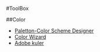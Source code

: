 #ToolBox

##Color

* [Paletton-Color Scheme Designer](http://paletton.com)
* [Color Wizard](http://www.colorsontheweb.com/colorwizard.asp)
* [Adobe kuler](https://kuler.adobe.com/zh/create/color-wheel/)
